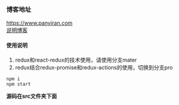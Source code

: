 ### 博客地址
https://www.panyiran.com  
[说明博客](https://www.panyiran.com)

#### 使用说明
1. redux和react-redux的技术使用，请使用分支mater
2. redux结合redux-promise和redux-actions的使用，切换到分支pro

```
npm i
npm start
```
**源码在src文件夹下面**


